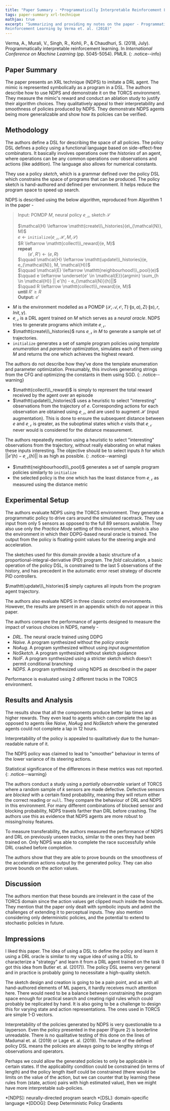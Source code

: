 ```yaml
---
title: "Paper Summary - *Programmatically Interpretable Reinforcement Learning* by Verma et. al. (2018)"
tags: paper-summary xrl-technique
mathjax: true
excerpt: "Summarizing and providing my notes on the paper - Programmatically Interpretable
Reinforcement Learning by Verma et. al. (2018)"
---
```


Verma, A., Murali, V., Singh, R., Kohli, P., & Chaudhuri, S. (2018, July). Programmatically
interpretable reinforcement learning. In *International Conference on Machine Learning*
(pp. 5045-5054). PMLR.
[<i class="far fa-file-pdf"></i>](http://proceedings.mlr.press/v80/verma18a/verma18a.pdf)
{: .notice--info}

## Paper Summary

The paper presents an XRL technique (NDPS) to imitate a DRL agent. The mimic is represented symbolically as
a program in a DSL. The authors describe how to use NDPS and demonstrate it on the TORCS environment.
They measure the mimic's reward and conduct an ablation study to justify their algorithm choices.
They qualitatively appeal to their interpretability and smoothness of policies produced by NDPS. They
demonstrate NDPS agents being more generalizable and show how its policies can be verified.

## Methodology

The authors define a DSL for describing the space of all policies. The policy DSL defines a policy
using a functional language based on side-effect-free combinators. It basically involves operations
over the *histories* of an agent, where operations can be any common operations over observations
and actions (like addition). The language also allows for numerical constants.

They use a policy *sketch*, which is a grammar defined over the policy DSL which constrains the
space of programs that can be produced. The policy sketch is hand-authored and defined per
environment. It helps reduce the program space to speed up search.

NDPS is described using the below algorithm, reproduced from Algorithm 1 in the paper -

> Input: POMDP $M$, neural policy $e_{\mathcal{N}}$, sketch $\mathcal{S}$
>
> $\mathcal{H} \leftarrow \mathtt{create\\\_histories}(e\_{\mathcal{N}}, M)$  
> $e \leftarrow \mathtt{initialize}(e_{\mathcal{N}}, \mathcal{H}, M, \mathcal{S})$  
> $R \leftarrow \mathtt{collect\\\_reward}(e, M)$  
> **repeat**  
> $\qquad (e', R') \leftarrow (e, R)$  
> $\qquad \mathcal{H} \leftarrow \mathtt{update\\\_histories}(e, e_{\mathcal{N}}, M, \mathcal{H})$  
> $\qquad \mathcal{E} \leftarrow \mathtt{neighbourhood\\\_pool}(e)$  
> $\qquad e \leftarrow \underset{e' \in \mathcal{E}}{argmin} \sum_{h \in \mathcal{H}} || e'(h) - e_{\mathcal{N}}(h)||$  
> $\qquad R \leftarrow \mathtt{collect\\\_reward}(e, M)$  
> **until** $R' \geq R$  
> **Output:** $e'$  

- $M$ is the environment modelled as a POMDP $(\mathcal{S}, \mathcal{A}, \mathcal{O}, T(\cdot\|s,a), Z(\cdot\|s), r, Init, \gamma$).
- $e_{\mathcal{N}}$ is a DRL agent trained on $M$ which serves as a *neural oracle*. NDPS tries to
generate programs which imitate $e_{\mathcal{N}}$.
- $\mathtt{create\\\_histories}$ runs $e_{\mathcal{N}}$ in $M$ to generate a sample set of trajectories.
- $\mathtt{initialize}$ generates a set of sample program policies using *template enumeration* and
*parameter optimization*, simulates each of them using $M$ and returns the one which achieves the
highest reward.

The authors do not describe how they've done the template enumeration and parameter optimization.
Presumably, this involves generating strings from the CFG and optimizing the constants in them using
SGD.
{: .notice--warning}

- $\mathtt{collect\\\_reward}$ is simply to represent the total reward received by the agent over an
episode
- $\mathtt{update\\\_histories}$ uses a heuristic to select "interesting" observations from the trajectory
of $e$. Corresponding actions for each observation are obtained using $e_{\mathcal{N}}$, and are
used to augment $\mathcal{H}$ (input augmentation). This is done to ensure the subsequent distance
between $e$ and $e_{\mathcal{N}}$ is greater, as the suboptimal states which $e$ visits that
$e_{\mathcal{N}}$ never would is considered for the distance measurement.

The authors repeatedly mention using a heuristic to select "interesting" observations from the
trajectory, without really elaborating on what makes these inputs interesting. The objective should
be to select inputs $h$ for which $|| e'(h) - e_{\mathcal{N}}(h)||$ is as high as possible.
{: .notice--warning}

- $\mathtt{neighbourhood\\\_pool}$ generates a set of sample program policies similarly to $\mathtt{initialize}$
- the selected policy is the one which has the least distance from $e_{\mathcal{N}}$ as measured
using the distance metric

## Experimental Setup

The authors evaluate NDPS using the TORCS environment. They generate a programmatic policy to drive
cars around the simulated racetrack. They use input from only 5 sensors as opposed to the full 89
sensors available. They also use only the *Practice Mode* setting of this environment, which is also
the environment in which their DDPG-based neural oracle is trained. The output from the policy is
floating-point values for the steering angle and acceleration.

The sketches used for this domain provide a basic structure of a proportional-integral-derivative
(PID) program. The $fold$ calculation, a basic operation of the policy DSL, is constrained to the
last 5 observations of the history, and has precedent in the automatic error reset strategy of discrete
PID controllers.

$\mathtt{update\\\_histories}$ simply captures all inputs from the program agent trajectory.

The authors also evaluate NDPS in three classic control environments. However, the results are present
in an appendix which do not appear in this paper.

The authors compare the performance of agents designed to measure the impact of various choices in
NDPS, namely -

- *DRL*. The neural oracle trained using DDPG
- *Naive*. A program synthesized without the *policy oracle*
- *NoAug*. A program synthesized without using *input augmentation*
- *NoSketch*. A program synthesized without sketch guidance
- *NoIF*. A program synthesized using a stricter sketch which doesn't permit conditional branching
- *NDPS*. A program synthesized using NDPS as described in the paper

Performance is evaluated using 2 different tracks in the TORCS environment. 

## Results and Analysis

The results show that all the components produce better lap times and higher rewards. They even lead
to agents which can complete the lap as opposed to agents like *Naive*, *NoAug* and *NoSketch* where
the generated agents could not complete a lap in 12 hours.

Interpretability of the policy is appealed to qualitatively due to the human-readable nature of it.

The NDPS policy was claimed to lead to "smoother" behaviour in terms of the lower variance of its
steering actions.

Statistical significance of the differences in these metrics was not reported.
{: .notice--warning}

The authors conduct a study using a *partially observable* variant of TORCS where a random sample
of $k$ sensors are made defective. Defective sensors are *blocked* with a certain fixed probability,
meaning they will return either the correct reading or `null`. They compare the behaviour of DRL
and NDPS in this environment. For many different combinations of blocked sensor and blocking
probability, NDPS travels farther than DRL before crashing. The authors use this as evidence that
NDPS agents are more robust to missing/noisy features.

To measure transferability, the authors measured the performance of NDPS and DRL on previously unseen
tracks, similar to the ones they had been trained on. Only NDPS was able to complete the race
successfully while DRL crashed before completion.

The authors show that they are able to prove bounds on the smoothness of the acceleration actions output
by the generated policy. They can also prove bounds on the action values.

## Discussion

The authors mention that these bounds are irrelevant in the case of the TORCS domain since the
action values get clipped much inside the bounds. They mention that the paper only dealt with
symbolic inputs and admit the challenges of extending it to perceptual inputs. They also mention
considering only deterministic policies, and the potential to extend to stochastic policies in future.

## Impressions

I liked this paper. The idea of using a DSL to define the policy and learn it using a DRL oracle is
similar to my vague idea of using a DSL to characterize a "strategy" and learn it from a DRL agent
trained on the task (I got this idea from Butler et. al. (2017)). The policy DSL seems very general
and in practice is probably going to necessitate a high-quality sketch.

The sketch design and creation is going to be a pain point, and as with all hand-authored elements
of ML papers, it hardly receives much attention here. There would need to be a balance between
constraining the program space enough for practical search and creating rigid rules which could
probably be replicated by hand. It is also going to be a challenge to design this for varying state
and action representations. The ones used in TORCS are simple 1-D vectors.

Interpretability of the policies generated by NDPS is very questionable to a layperson. Even the
policy presented in the paper (Figure 2) is borderline unreadable. There is no qualitative testing
of this done on the lines of Madumal et. al. (2019) or Lage et. al. (2019). The nature of the
defined policy DSL means the policies are always going to be lengthy strings of observations and
operators.

Perhaps we could allow the generated policies to only be applicable in certain states. If the
applicability condition could be constrained (in terms of length) and the policy length itself
could be constrained (there would be limits on the value of the action, but we can counter that
by learning these rules from (state, action) pairs with high estimated value), then we might have
more interpretable sub-policies.

*[NDPS]: neurally-directed program search
*[DSL]: domain-specific language
*[DDOG]: Deep Deterministic Policy Gradients
